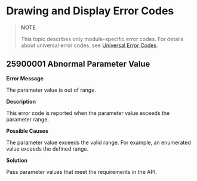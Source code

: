 # Drawing and Display Error Codes

> **NOTE**
>
> This topic describes only module-specific error codes. For details about universal error codes, see [Universal Error Codes](../errorcode-universal.md).

## 25900001 Abnormal Parameter Value

**Error Message**

The parameter value is out of range.

**Description**

This error code is reported when the parameter value exceeds the parameter range.

**Possible Causes**

The parameter value exceeds the valid range. For example, an enumerated value exceeds the defined range.

**Solution**

Pass parameter values that meet the requirements in the API.
